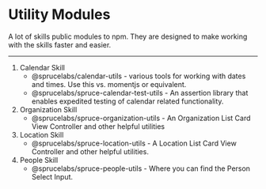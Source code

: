 # Utility Modules
A lot of skills public modules to npm. They are designed to make working with the skills faster and easier.
****


1. Calendar Skill
    * @sprucelabs/calendar-utils - various tools for working with dates and times. Use this vs. momentjs or equivalent.
    * @sprucelabs/spruce-calendar-test-utils - An assertion library that enables expedited testing of calendar related functionality.
1. Organization Skill
    * @sprucelabs/spruce-organization-utils - An Organization List Card View Controller and other helpful utilities
1. Location Skill
    * @sprucelabs/spruce-location-utils - A Location List Card View Controller and other helpful utilities.
1. People Skill
    * @sprucelabs/spruce-people-utils - Where you can find the Person Select Input.
